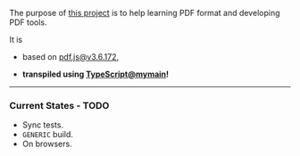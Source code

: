 The purpose of [this project](https://nmtigor.github.io/pdf.ts/) is to help learning PDF format and developing PDF tools.

It is

* based on [pdf.js@v3.6.172](https://github.com/mozilla/pdf.js/tree/v3.6.172),

* **transpiled using [TypeScript@mymain](https://github.com/nmtigor/TypeScript/tree/mymain/PRs)!**

--------------------------------------------------------------------------------

### Current States - TODO

* Sync tests.
* `GENERIC` build.
* On browsers.